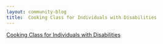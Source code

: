 ```yaml
---
layout: community-blog
title:  Cooking Class for Individuals with Disabilities
---
```


[Cooking Class for Individuals with Disabilities](https://storage.googleapis.com/static.rutherford-nj.com/bergen-county/Englewood%20Flyer%207.31.19ROID.pdf)
